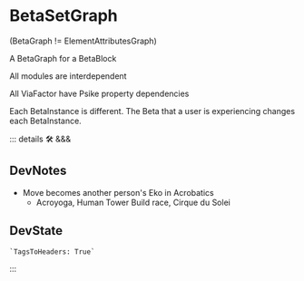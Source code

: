 # <beta>BetaSetGraph</beta>

(BetaGraph != ElementAttributesGraph)

A BetaGraph for a BetaBlock

All modules are interdependent

All ViaFactor have Psike property dependencies

Each BetaInstance is different. The Beta that a user is experiencing changes each BetaInstance.

::: details 🛠 <dev>&&&</dev>

## DevNotes

- Move becomes another person's Eko in Acrobatics
    - Acroyoga, Human Tower Build race, Cirque du Solei

## DevState

```py
`TagsToHeaders: True`
```

:::
